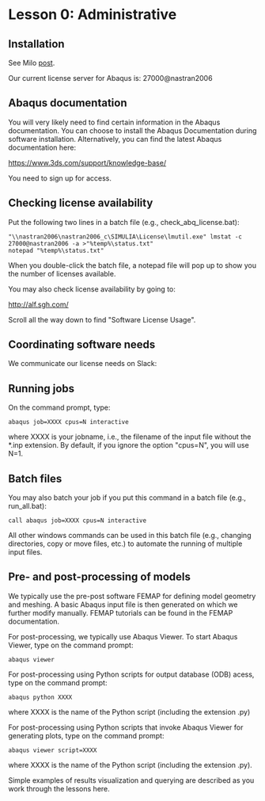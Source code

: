 # Lesson 0: Administrative

## Installation

See Milo [post](https://milo.sgh.com/community/software/blog/2019/02/15/abaqus-2019-is-available-and-some-thoughts-on-software-versions).

Our current license server for Abaqus is: 27000@nastran2006

## Abaqus documentation

You will very likely need to find certain information in the Abaqus documentation. You can choose to install the Abaqus Documentation during software installation. Alternatively, you can find the latest Abaqus documentation here:

https://www.3ds.com/support/knowledge-base/

You need to sign up for access.

## Checking license availability

Put the following two lines in a batch file (e.g., check_abq_license.bat):

	"\\nastran2006\nastran2006_c\SIMULIA\License\lmutil.exe" lmstat -c 27000@nastran2006 -a >"%temp%\status.txt" 
	notepad "%temp%\status.txt"	

When you double-click the batch file, a notepad file will pop up to show you the number of licenses available.

You may also check license availability by going to:

http://alf.sgh.com/

Scroll all the way down to find "Software License Usage".

## Coordinating software needs

We communicate our license needs on Slack:

## Running jobs

On the command prompt, type:

	abaqus job=XXXX cpus=N interactive

where XXXX is your jobname, i.e., the filename of the input file without the *.inp extension. By default, if you ignore the option "cpus=N", you will use N=1.

## Batch files

You may also batch your job if you put this command in a batch file (e.g., run_all.bat):

	call abaqus job=XXXX cpus=N interactive

All other windows commands can be used in this batch file (e.g., changing directories, copy or move files, etc.) to automate the running of multiple input files.

## Pre- and post-processing of models

We typically use the pre-post software FEMAP for defining model geometry and meshing. A basic Abaqus input file is then generated on which we further modify manually. FEMAP tutorials can be found in the FEMAP documentation.

For post-processing, we typically use Abaqus Viewer. To start Abaqus Viewer, type on the command prompt:

	abaqus viewer

For post-processing using Python scripts for output database (ODB) acess, type on the command prompt:

	abaqus python XXXX

where XXXX is the name of the Python script (including the extension .py)
	
For post-processing using Python scripts that invoke Abaqus Viewer for generating plots, type on the command prompt:

	abaqus viewer script=XXXX

where XXXX is the name of the Python script (including the extension .py). 

Simple examples of results visualization and querying are described as you work through the lessons here.
